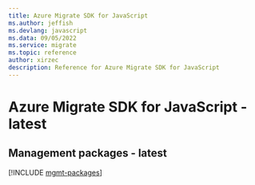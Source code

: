 ```yaml
---
title: Azure Migrate SDK for JavaScript
ms.author: jeffish
ms.devlang: javascript
ms.data: 09/05/2022
ms.service: migrate
ms.topic: reference
author: xirzec
description: Reference for Azure Migrate SDK for JavaScript
---
```

# Azure Migrate SDK for JavaScript - latest

## Management packages - latest
[!INCLUDE [mgmt-packages](migrate-mgmt-index.md)]